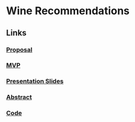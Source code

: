 # Wine Recommendations

## Links

### [Proposal](https://github.com/Elaela22/wine_recommendations/blob/main/project_proposal.md)

### [MVP](https://github.com/Elaela22/wine_recommendations/blob/main/MVP.md)

### [Presentation Slides](https://github.com/Elaela22/wine_recommendations/blob/main/Wine%20Recommendations%20Final.pdf)

### [Abstract](https://github.com/Elaela22/wine_recommendations/blob/main/written_description.md)

### [Code](https://github.com/Elaela22/wine_recommendations/blob/main/Wine%20Reviews%20(1).ipynb)
